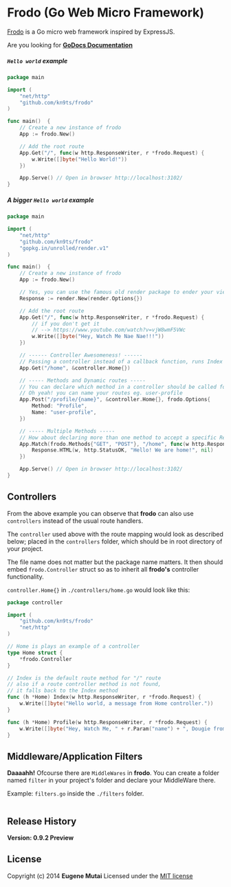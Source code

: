 # Frodo (Go Web Micro Framework)

[Frodo](http://godoc.org/github.com/kn9ts/frodo) is a Go micro
web framework inspired by ExpressJS.

<!-- I built it to so as to learn Go, and also how
frameworks work. A big thanks to TJ Holowaychuk too
for the inspiration -->

Are you looking for **[GoDocs Documentation](http://godoc.org/github.com/kn9ts/frodo)**

##### `Hello world` example

```go
package main

import (
    "net/http"
    "github.com/kn9ts/frodo"
)

func main()  {
    // Create a new instance of frodo
    App := frodo.New()

    // Add the root route
    App.Get("/", func(w http.ResponseWriter, r *frodo.Request) {
        w.Write([]byte("Hello World!"))
    })

    App.Serve() // Open in browser http://localhost:3102/
}
```

##### A bigger `Hello world` example

```go
package main

import (
	"net/http"
	"github.com/kn9ts/frodo"
	"gopkg.in/unrolled/render.v1"
)

func main()  {
	// Create a new instance of frodo
	App := frodo.New()

	// Yes, you can use the famous old render package to ender your views
	Response := render.New(render.Options{})

	// Add the root route
	App.Get("/", func(w http.ResponseWriter, r *frodo.Request) {
		// if you don't get it
		// --> https://www.youtube.com/watch?v=vjW8wmF5VWc
		w.Write([]byte("Hey, Watch Me Nae Nae!!!"))
	})

	// ------ Controller Awesomeness! ------
	// Passing a controller instead of a callback function, runs Index method by default
	App.Get("/home", &controller.Home{})

	// ----- Methods and Dynamic routes -----
	// You can declare which method in a controller should be called for the specified route
	// Oh yeah! you can name your routes eg. user-profile
	App.Post("/profile/{name}", &controller.Home{}, frodo.Options{
		Method: "Profile",
		Name: "user-profile",
	})

	// ----- Multiple Methods -----
	// How about declaring more than one method to accept a specific Request, HELL YES!!!
	App.Match(frodo.Methods{"GET", "POST"}, "/home", func(w http.ResponseWriter, r *frodo.Request) {
		Response.HTML(w, http.StatusOK, "Hello! We are home!", nil)
	})

	App.Serve() // Open in browser http://localhost:3102/
}
```

## Controllers
From the above example you can observe that **frodo** can also use
`controllers` instead of the usual route handlers.

The `controller` used above with the route mapping would look as described below; placed in
the `controllers` folder, which should be in root directory of your project.

The file name does not matter but the package name matters.
It then should embed `frodo.Controller` struct so as to
inherit all **frodo's** controller functionality.

`controller.Home{}` in `./controllers/home.go` would look like this:

```go
package controller

import (
	"github.com/kn9ts/frodo"
	"net/http"
)

// Home is plays an example of a controller
type Home struct {
	*frodo.Controller
}

// Index is the default route method for "/" route
// also if a route controller method is not found,
// it falls back to the Index method
func (h *Home) Index(w http.ResponseWriter, r *frodo.Request) {
	w.Write([]byte("Hello world, a message from Home controller."))
}

func (h *Home) Profile(w http.ResponseWriter, r *frodo.Request) {
	w.Write([]byte("Hey, Watch Me, " + r.Param("name") + ", Dougie from home controller."))
}
```


## Middleware/Application Filters

**Daaaahh!** Ofcourse there are `MiddleWares` in **frodo**.
You can create a folder named `filter` in your project's folder
and declare your MiddleWare there.

Example: `filters.go` inside the `./filters` folder.

```go
```

## Release History

**Version: 0.9.2 Preview**

## License

Copyright (c) 2014 **Eugene Mutai**
Licensed under the [MIT license](http://mit-license.org/)
